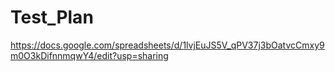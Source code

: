 # Test_Plan
https://docs.google.com/spreadsheets/d/1lvjEuJS5V_qPV37j3bOatvcCmxy9m0O3kDifnnmqwY4/edit?usp=sharing
